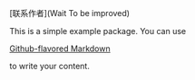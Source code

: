 [联系作者](Wait To be improved)

This is a simple example package. You can use

[Github-flavored Markdown](https://guides.github.com/features/mastering-markdown/)

to write your content.